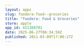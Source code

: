 ```yaml
---
layout: apps
slug: foodora-food--groceries
title: "foodora: Food & Groceries"
store: apple
app_id: 421369701
date: 2025-06-27T06:34:59Z
published: 2011-03-09T17:00:27Z
---
```

